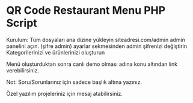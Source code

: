 # QR Code Restaurant Menu PHP Script

Kurulum:
Tüm dosyaları ana dizine yükleyin
siteadresi.com/admin admin panelini açın. (şifre admin)
ayarlar sekmesinden admin şifrenizi değiştirin
Kategorilerinizi ve ürünlerinizi oluşturun

Menü oluşturduktan sonra canlı demo olması adına konu altından link verebilirsiniz.

Not: Soru/Sorunlarınız için sadece başlık altına yazınız.

Özel yazılım projeleriniz için mesaj atabilirsiniz.
